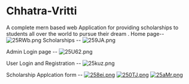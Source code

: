 # Chhatra-Vritti
A complete mern based web Application for providing scholarships to students all over the world to pursue their dream .
Home page--
![25RWb.png](https://imgtr.ee/images/2023/05/20/25RWb.png)
Scholarships --
![259JA.png](https://imgtr.ee/images/2023/05/20/259JA.png)


Admin Login page --
![25U62.png](https://imgtr.ee/images/2023/05/20/25U62.png)


User Login and Registration --
![25kuz.png](https://imgtr.ee/images/2023/05/20/25kuz.png)

Scholarship Applcation form --
<a href="https://imgtr.ee/i/258ei"><img src="https://imgtr.ee/images/2023/05/20/258ei.png" alt="258ei.png" border="0"></a>
<a href="https://imgtr.ee/i/250TJ"><img src="https://imgtr.ee/images/2023/05/20/250TJ.png" alt="250TJ.png" border="0"></a>
<a href="https://imgtr.ee/i/25aMr"><img src="https://imgtr.ee/images/2023/05/20/25aMr.png" alt="25aMr.png" border="0"></a>
